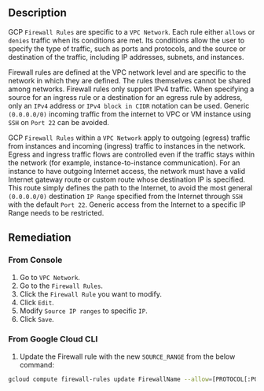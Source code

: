 ## Description

GCP `Firewall Rules` are specific to a `VPC Network`. Each rule either `allows` or `denies` traffic when its conditions are met. Its conditions allow the user to specify the type of traffic, such as ports and protocols, and the source or destination of the traffic, including IP addresses, subnets, and instances.

Firewall rules are defined at the VPC network level and are specific to the network in which they are defined. The rules themselves cannot be shared among networks. Firewall rules only support IPv4 traffic. When specifying a source for an ingress rule or a destination for an egress rule by address, only an `IPv4` address or `IPv4 block in CIDR` notation can be used. Generic `(0.0.0.0/0)` incoming traffic from the internet to VPC or VM instance using `SSH` on `Port 22` can be avoided.

GCP `Firewall Rules` within a `VPC Network` apply to outgoing (egress) traffic from instances and incoming (ingress) traffic to instances in the network. Egress and ingress traffic flows are controlled even if the traffic stays within the network (for example, instance-to-instance communication). For an instance to have outgoing Internet access, the network must have a valid Internet gateway route or custom route whose destination IP is specified. This route simply defines the path to the Internet, to avoid the most general `(0.0.0.0/0)` destination `IP Range` specified from the Internet through `SSH` with the default `Port 22`. Generic access from the Internet to a specific IP Range needs to be restricted.

## Remediation

### From Console

1. Go to `VPC Network`.
2. Go to the `Firewall Rules`.
3. Click the `Firewall Rule` you want to modify.
4. Click `Edit`.
5. Modify `Source IP ranges` to specific `IP`.
6. Click `Save`.

### From Google Cloud CLI

1. Update the Firewall rule with the new `SOURCE_RANGE` from the below command:

```bash
gcloud compute firewall-rules update FirewallName --allow=[PROTOCOL[:PORT[-PORT]],...] --source-ranges=[CIDR_RANGE,...]
```
